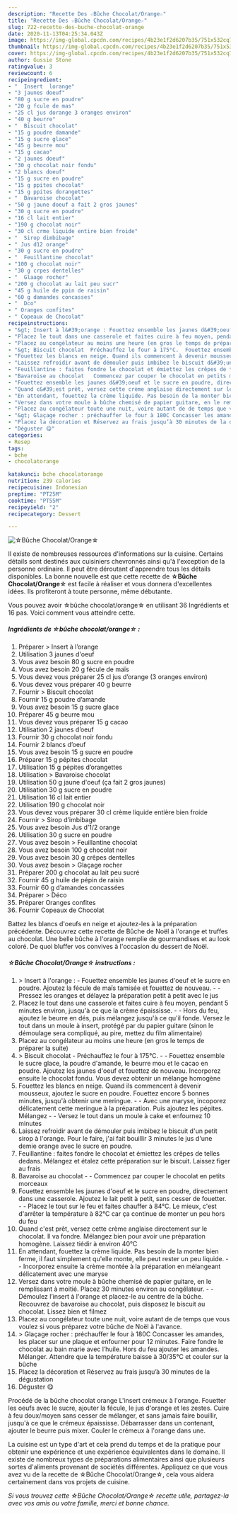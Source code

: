 ```yaml
---
description: "Recette Des ☆Bûche Chocolat/Orange☆"
title: "Recette Des ☆Bûche Chocolat/Orange☆"
slug: 722-recette-des-buche-chocolat-orange
date: 2020-11-13T04:25:34.043Z
image: https://img-global.cpcdn.com/recipes/4b23e1f2d6207b35/751x532cq70/☆buche-chocolatorange☆-photo-principale-de-la-recette.jpg
thumbnail: https://img-global.cpcdn.com/recipes/4b23e1f2d6207b35/751x532cq70/☆buche-chocolatorange☆-photo-principale-de-la-recette.jpg
cover: https://img-global.cpcdn.com/recipes/4b23e1f2d6207b35/751x532cq70/☆buche-chocolatorange☆-photo-principale-de-la-recette.jpg
author: Gussie Stone
ratingvalue: 3
reviewcount: 6
recipeingredient:
- "  Insert  lorange"
- "3 jaunes doeuf"
- "80 g sucre en poudre"
- "20 g fcule de mas"
- "25 cl jus dorange 3 oranges environ"
- "40 g beurre"
- "  Biscuit chocolat"
- "15 g poudre damande"
- "15 g sucre glace"
- "45 g beurre mou"
- "15 g cacao"
- "2 jaunes doeuf"
- "30 g chocolat noir fondu"
- "2 blancs doeuf"
- "15 g sucre en poudre"
- "15 g ppites chocolat"
- "15 g ppites dorangettes"
- "  Bavaroise chocolat"
- "50 g jaune doeuf a fait 2 gros jaunes"
- "30 g sucre en poudre"
- "16 cl lait entier"
- "190 g chocolat noir"
- "30 cl crme liquide entire bien froide"
- "  Sirop dimbibage"
- " Jus d12 orange"
- "30 g sucre en poudre"
- "  Feuillantine chocolat"
- "100 g chocolat noir"
- "30 g crpes dentelles"
- "  Glaage rocher"
- "200 g chocolat au lait peu sucr"
- "45 g huile de ppin de raisin"
- "60 g damandes concasses"
- "  Dco"
- " Oranges confites"
- " Copeaux de Chocolat"
recipeinstructions:
- "&gt; Insert à l&#39;orange : Fouettez ensemble les jaunes d&#39;oeuf et le sucre en poudre. Ajoutez la fécule de maïs tamisée et fouettez de nouveau.  Pressez les oranges et délayez la préparation petit à petit avec le jus"
- "Placez le tout dans une casserole et faites cuire à feu moyen, pendant 5 minutes environ, jusqu&#39;à ce que la crème épaississe.  Hors du feu, ajoutez le beurre en dés, puis mélangez jusqu&#39;à ce qu&#39;il fonde. Versez le tout dans un moule à insert, protégé par du papier guitare (sinon le démoulage sera compliqué, au pire, mettez du film alimentaire)"
- "Placez au congélateur au moins une heure (en gros le temps de préparer la suite)"
- "&gt; Biscuit chocolat  Préchauffez le four à 175°C.  Fouettez ensemble le sucre glace, la poudre d&#39;amande, le beurre mou et le cacao en poudre. Ajoutez les jaunes d&#39;oeuf et fouettez de nouveau. Incorporez ensuite le chocolat fondu. Vous devez obtenir un mélange homogène"
- "Fouettez les blancs en neige. Quand ils commencent à devenir mousseux, ajoutez le sucre en poudre. Fouettez encore 5 bonnes minutes, jusqu&#39;à obtenir une meringue.  Avec une maryse, incoporez délicatement cette meringue à la préparation. Puis ajoutez les pépites. Mélangez   Versez le tout dans un moule à cake et enfournez 10 minutes"
- "Laissez refroidir avant de démouler puis imbibez le biscuit d&#39;un petit sirop à l&#39;orange. Pour le faire, j&#39;ai fait bouillir 3 minutes le jus d&#39;une demie orange avec le sucre en poudre."
- "Feuillantine : faites fondre le chocolat et émiettez les crêpes de telles dedans. Mélangez et étalez cette préparation sur le biscuit. Laissez figer au frais"
- "Bavaroise au chocolat   Commencez par couper le chocolat en petits morceaux"
- "Fouettez ensemble les jaunes d&#39;oeuf et le sucre en poudre, directement dans une casserole. Ajoutez le lait petit à petit, sans cesser de fouetter.  Placez le tout sur le feu et faites chauffer à 84°C. Le mieux, c&#39;est d&#39;arrêter la température à 82°C car ça continue de monter un peu hors du feu"
- "Quand c&#39;est prêt, versez cette crème anglaise directement sur le chocolat. Il va fondre. Mélangez bien pour avoir une préparation homogène. Laissez tiédir à environ 40°C"
- "En attendant, fouettez la crème liquide. Pas besoin de la monter bien ferme, il faut simplement qu&#39;elle monte, elle peut rester un peu liquide.  Incorporez ensuite la crème montée à la préparation en mélangeant délicatement avec une maryse"
- "Versez dans votre moule à bûche chemisé de papier guitare, en le remplissant à moitié. Placez 30 minutes environ au congélateur.   Démoulez l’insert à l&#39;orange et placez-le au centre de la bûche. Recouvrez de bavaroise au chocolat, puis disposez le biscuit au chocolat. Lissez bien et filmez"
- "Placez au congélateur toute une nuit, voire autant de de temps que vous voulez si vous préparez votre bûche de Noël à l&#39;avance."
- "&gt; Glaçage rocher : préchauffer le four à 180C Concasser les amandes, les placer sur une plaque et enfourner pour 12 minutes. Faire fondre le chocolat au bain marie avec l’huile. Hors du feu ajouter les amandes. Mélanger. Attendre que la température baisse à 30/35°C et couler sur la bûche"
- "Placez la décoration et Réservez au frais jusqu’à 30 minutes de la dégustation"
- "Déguster 😋"
categories:
- Resep
tags:
- bche
- chocolatorange

katakunci: bche chocolatorange 
nutrition: 239 calories
recipecuisine: Indonesian
preptime: "PT25M"
cooktime: "PT55M"
recipeyield: "2"
recipecategory: Dessert

---
```



![☆Bûche Chocolat/Orange☆](https://img-global.cpcdn.com/recipes/4b23e1f2d6207b35/751x532cq70/☆buche-chocolatorange☆-photo-principale-de-la-recette.jpg)

Il existe de nombreuses ressources d'informations sur la cuisine. Certains détails sont destinés aux cuisiniers chevronnés ainsi qu'à l'exception de la personne ordinaire. Il peut être déroutant d'apprendre tous les détails disponibles. La bonne nouvelle est que cette recette de <strong> ☆Bûche Chocolat/Orange☆ </strong> est facile à réaliser et vous donnera d'excellentes idées. Ils profiteront à toute personne, même débutante.

<!--inarticleads1-->

Vous pouvez avoir ☆bûche chocolat/orange☆ en utilisant 36 Ingrédients et 16 pas. Voici comment vous atteindre cette.

##### Ingrédients de ☆bûche chocolat/orange☆ :

1. Préparer  &gt; Insert à l’orange
1. Utilisation 3 jaunes d&#39;oeuf
1. Vous avez besoin 80 g sucre en poudre
1. Vous avez besoin 20 g fécule de maïs
1. Vous devez vous préparer 25 cl jus d’orange (3 oranges environ)
1. Vous devez vous préparer 40 g beurre
1. Fournir  &gt; Biscuit chocolat
1. Fournir 15 g poudre d’amande
1. Vous avez besoin 15 g sucre glace
1. Préparer 45 g beurre mou
1. Vous devez vous préparer 15 g cacao
1. Utilisation 2 jaunes d’oeuf
1. Fournir 30 g chocolat noir fondu
1. Fournir 2 blancs d’oeuf
1. Vous avez besoin 15 g sucre en poudre
1. Préparer 15 g pépites chocolat
1. Utilisation 15 g pépites d’orangettes
1. Utilisation  &gt; Bavaroise chocolat
1. Utilisation 50 g jaune d&#39;oeuf (ça fait 2 gros jaunes)
1. Utilisation 30 g sucre en poudre
1. Utilisation 16 cl lait entier
1. Utilisation 190 g chocolat noir
1. Vous devez vous préparer 30 cl crème liquide entière bien froide
1. Fournir  &gt; Sirop d’imbibage
1. Vous avez besoin  Jus d’1/2 orange
1. Utilisation 30 g sucre en poudre
1. Vous avez besoin  &gt; Feuillantine chocolat
1. Vous avez besoin 100 g chocolat noir
1. Vous avez besoin 30 g crêpes dentelles
1. Vous avez besoin  &gt; Glaçage rocher
1. Préparer 200 g chocolat au lait peu sucré
1. Fournir 45 g huile de pépin de raisin
1. Fournir 60 g d’amandes concassées
1. Préparer  &gt; Déco
1. Préparer  Oranges confites
1. Fournir  Copeaux de Chocolat


Battez les blancs d&#39;oeufs en neige et ajoutez-les à la préparation précédente. Découvrez cette recette de Bûche de Noël à l&#39;orange et truffes au chocolat. Une belle bûche à l&#39;orange remplie de gourmandises et au look coloré. De quoi bluffer vos convives à l&#39;occasion du dessert de Noël. 

<!--inarticleads2-->

##### ☆Bûche Chocolat/Orange☆ instructions :

1. &gt; Insert à l&#39;orange : - Fouettez ensemble les jaunes d&#39;oeuf et le sucre en poudre. Ajoutez la fécule de maïs tamisée et fouettez de nouveau. -  - Pressez les oranges et délayez la préparation petit à petit avec le jus
1. Placez le tout dans une casserole et faites cuire à feu moyen, pendant 5 minutes environ, jusqu&#39;à ce que la crème épaississe. -  - Hors du feu, ajoutez le beurre en dés, puis mélangez jusqu&#39;à ce qu&#39;il fonde. Versez le tout dans un moule à insert, protégé par du papier guitare (sinon le démoulage sera compliqué, au pire, mettez du film alimentaire)
1. Placez au congélateur au moins une heure (en gros le temps de préparer la suite)
1. &gt; Biscuit chocolat  - Préchauffez le four à 175°C. -  - Fouettez ensemble le sucre glace, la poudre d&#39;amande, le beurre mou et le cacao en poudre. Ajoutez les jaunes d&#39;oeuf et fouettez de nouveau. Incorporez ensuite le chocolat fondu. Vous devez obtenir un mélange homogène
1. Fouettez les blancs en neige. Quand ils commencent à devenir mousseux, ajoutez le sucre en poudre. Fouettez encore 5 bonnes minutes, jusqu&#39;à obtenir une meringue. -  - Avec une maryse, incoporez délicatement cette meringue à la préparation. Puis ajoutez les pépites. Mélangez  -  - Versez le tout dans un moule à cake et enfournez 10 minutes
1. Laissez refroidir avant de démouler puis imbibez le biscuit d&#39;un petit sirop à l&#39;orange. Pour le faire, j&#39;ai fait bouillir 3 minutes le jus d&#39;une demie orange avec le sucre en poudre.
1. Feuillantine : faites fondre le chocolat et émiettez les crêpes de telles dedans. Mélangez et étalez cette préparation sur le biscuit. Laissez figer au frais
1. Bavaroise au chocolat  -  - Commencez par couper le chocolat en petits morceaux
1. Fouettez ensemble les jaunes d&#39;oeuf et le sucre en poudre, directement dans une casserole. Ajoutez le lait petit à petit, sans cesser de fouetter. -  - Placez le tout sur le feu et faites chauffer à 84°C. Le mieux, c&#39;est d&#39;arrêter la température à 82°C car ça continue de monter un peu hors du feu
1. Quand c&#39;est prêt, versez cette crème anglaise directement sur le chocolat. Il va fondre. Mélangez bien pour avoir une préparation homogène. Laissez tiédir à environ 40°C
1. En attendant, fouettez la crème liquide. Pas besoin de la monter bien ferme, il faut simplement qu&#39;elle monte, elle peut rester un peu liquide. -  - Incorporez ensuite la crème montée à la préparation en mélangeant délicatement avec une maryse
1. Versez dans votre moule à bûche chemisé de papier guitare, en le remplissant à moitié. Placez 30 minutes environ au congélateur.  -  - Démoulez l’insert à l&#39;orange et placez-le au centre de la bûche. Recouvrez de bavaroise au chocolat, puis disposez le biscuit au chocolat. Lissez bien et filmez
1. Placez au congélateur toute une nuit, voire autant de de temps que vous voulez si vous préparez votre bûche de Noël à l&#39;avance.
1. &gt; Glaçage rocher : préchauffer le four à 180C Concasser les amandes, les placer sur une plaque et enfourner pour 12 minutes. Faire fondre le chocolat au bain marie avec l’huile. Hors du feu ajouter les amandes. Mélanger. Attendre que la température baisse à 30/35°C et couler sur la bûche
1. Placez la décoration et Réservez au frais jusqu’à 30 minutes de la dégustation
1. Déguster 😋


Procédé de la bûche chocolat orange L&#39;insert crémeux à l&#39;orange. Fouetter les oeufs avec le sucre, ajouter la fécule, le jus d&#39;orange et les zestes. Cuire à feu doux/moyen sans cesser de mélanger, et sans jamais faire bouillir, jusqu&#39;à ce que le crémeux épaississe. Débarrasser dans un contenant, ajouter le beurre puis mixer. Couler le crémeux à l&#39;orange dans une. 

<!--inarticleads1-->

<p>
La cuisine est un type d'art et cela prend du temps et de la pratique pour obtenir une expérience et une expérience équivalentes dans le domaine. Il existe de nombreux types de préparations alimentaires ainsi que plusieurs sortes d'aliments provenant de sociétés différentes. Appliquez ce que vous avez vu de la recette de ☆Bûche Chocolat/Orange☆, cela vous aidera certainement dans vos projets de cuisine.
</p>

<p>
<i>Si vous trouvez cette ☆Bûche Chocolat/Orange☆ recette utile, partagez-la avec vos amis ou votre famille, merci et bonne chance.</i>
</p>
